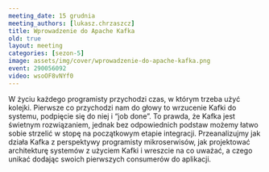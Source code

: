 ```yaml
---
meeting_date: 15 grudnia
meeting_authors: [lukasz.chrzaszcz]
title: Wprowadzenie do Apache Kafka
old: true
layout: meeting
categories: [sezon-5]
image: assets/img/cover/wprowadzenie-do-apache-kafka.png
event: 290056092
video: wsoOF8vNYf0
---
```


W życiu każdego programisty przychodzi czas, w którym trzeba użyć kolejki. Pierwsze co przychodzi nam do głowy to wrzucenie Kafki do systemu, podpięcie się do niej i “job done”. To prawda, że Kafka jest świetnym rozwiązaniem, jednak bez odpowiednich podstaw możemy łatwo sobie strzelić w stopę na początkowym etapie integracji. Przeanalizujmy jak działa Kafka z perspektywy programisty mikroserwisów, jak projektować architekturę systemów z użyciem Kafki i wreszcie na co uważać, a czego unikać dodając swoich pierwszych consumerów do aplikacji.
